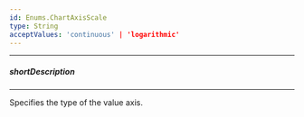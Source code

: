 ```yaml
---
id: Enums.ChartAxisScale
type: String
acceptValues: 'continuous' | 'logarithmic'
---
```

---
##### shortDescription
<!-- Description goes here -->

---
<!-- Description goes here -->
Specifies the type of the value axis.